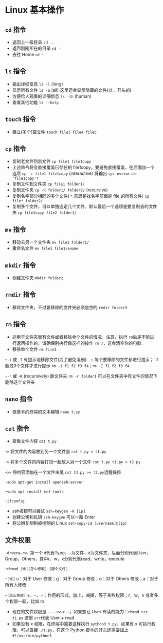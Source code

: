 # Linux 基本操作

## `cd` 指令

- 返回上一级目录 `cd ..`
- 返回刚刚所在的目录 `cd -`
- 去往 Home `cd ~`

## `ls` 指令

- 输出详细信息 `ls -l` (long)
- 显示所有文件 `ls -a` (all) 这里还会显示隐藏的文件(以 `.` 开头的)
- 方便给人观看的详细信息 `ls -lh` (human)
- 查看其他功能 `ls --help`

## `touch` 指令

- 建立(多个)空文件 `touch file3 file4 file5`

## `cp` 指令

- 复制老文件到新文件 `cp file1 file1copy`
- 上述命令将会直接覆盖已存在的 file1copy，要避免直接覆盖，在后面加一个选项 `cp -i file1 file1copy` (interactive) 将输出 `cp: overwrite 'file1copy'?`
- 复制文件到文件夹 `cp file1 folder1/`
- 复制文件夹 `cp -R folder1/ folder2/` (recursive)
- 复制名字部分相同的多个文件( `*` 意思是找名字前面是 file 的所有文件) `cp file* folder2/`
- 复制多个文件，可以单独选定几个文件，默认最后一个选项是要复制去的文件夹 `cp file1copy file2 folder1/`

## `mv` 指令

- 移动去另一个文件夹 `mv file1 folder1/`
- 重命名文件 `mv file1 file1rename`

## `mkdir` 指令

- 创建文件夹 `mkdir folder2`

## `rmdir` 指令

- 移除文件夹，不过要移除的文件夹必须是空的 `rmdir folder3`

## `rm` 指令

- 适用于文件夹里有文件或者移除单个文件的情况，注意，执行 `rm`后是不能进行返回操作的，请确保别执行像这样的操作 `rm /`，这会清空你的电脑.
- 移除单个文件 `rm file1`

-`-i` 或 `-I` 有提示地移除文件(为了避免误删): `-i` 每个要移除的文件都进行提示；`-I` 超过3个文件才进行提示 `rm -i f1 f2 f3 f4` ; `rm -I f1 f2 f3 f4`

-`-r` 或 `-R` (recursively) 删文件夹 `rm -r folder1` 可以在文件夹中有文件的情况下删除这个文件夹

## `nano` 指令

- 做基本的终端的文本编辑 `nano t.py`

## `cat` 指令

- 查看文件内容 `cat t.py`

-`>` 将文件的内容放到另一个文件里 `cat t.py > t1.py`

-`>` 将多个文件的内容打包一起放入另一个文件 `cat t.py t1.py > t2.py`

-`>>` 将内容添加在一个文件末尾 `cat t3.py >> t2.py`远程操控

-`sudo apt-get install openssh-server`

-`sudo apt install net-tools`

-`ifconfig`

- ssh报错可以尝试 `ssh-keygen -R [ip]`
- 创建公钥和私钥 `ssh-keygen` 可以一路 Enter
- 将公钥复制到被控制的 Linux `ssh-copy-id [username]@[ip]`

## 文件权限

-`drwxrw-rw-` 第一个 `d`代表Type，`-`为文件，`d`为文件夹，后面分别代表User，Group，Others，其中r，w，x分别代表read，write，execute

-`chmod [谁][怎么修改] [哪个文件]`

-`[谁]` u：对于 User 修改；g：对于 Group 修改；o：对于 Others 修改；a：对于所有人修改

-`[怎么修改]` +，-，=：作用的形式，加上，减掉，等于某些权限；r，w，x 或者多个权限一起，比如 rx

- 现在的文件权限是 `----rw-r--`，如果想让 User 有读的能力：`chmod u+r t1.py` 这里 `u+r`代表 User + read
- 如果没有 x 权限，在终端中需要这样执行 `python3 t.py`，如果有 x 可执行权限，可以直接 `./t.py`，在这个 Python 脚本的开头还需要加上 `#!/usr/bin/python3`
